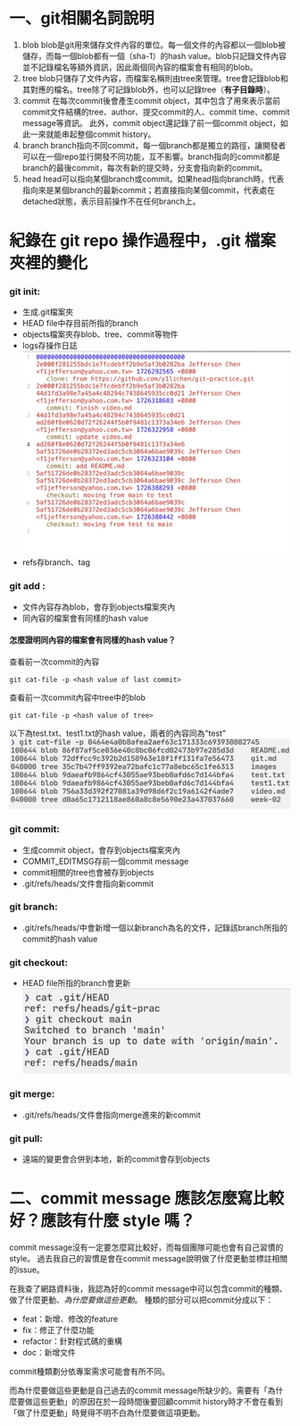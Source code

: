 # 一、git相關名詞說明
1. blob
blob是git用來儲存文件內容的單位。每一個文件的內容都以一個blob被儲存，而每一個blob都有一個（sha-1）的hash value。blob只記錄文件內容並不記錄檔名等額外資訊，因此兩個同內容的檔案會有相同的blob。
2. tree
blob只儲存了文件內容，而檔案名稱則由tree來管理。tree會記錄blob和其對應的檔名。tree除了可記錄blob外，也可以記錄tree（**有子目錄時**）。
3. commit
在每次commit後會產生commit object，其中包含了用來表示當前commit文件結構的tree、author、提交commit的人、commit time、commit message等資訊。
此外，commit object還記錄了前一個commit object，如此一來就能串起整個commit history。
4. branch
branch指向不同commit，每一個branch都是獨立的路徑，讓開發者可以在一個repo並行開發不同功能，互不影響。branch指向的commit都是branch的最後commit，每次有新的提交時，分支會指向新的commit。
5. head
head可以指向某個branch或commit。如果head指向branch時，代表指向來是某個branch的最新commit；若直接指向某個commit，代表處在detached狀態，表示目前操作不在任何branch上。

# 紀錄在 git repo 操作過程中，.git 檔案夾裡的變化

### git init:
- 生成.git檔案夾
- HEAD file中存目前所指的branch
- objects檔案夾存blob、tree、commit等物件
- logs存操作日誌
![logs.png](./images/log.png)
- refs存branch、tag
### git add <file>:
- 文件內容存為blob，會存到objects檔案夾內
- 同內容的檔案會有同樣的hash value

#### 怎麼證明同內容的檔案會有同樣的hash value？
查看前一次commit的內容
```
git cat-file -p <hash value of last commit>
```
查看前一次commit內容中tree中的blob
```
git cat-file -p <hash value of tree>
```
以下為test.txt、test1.txt的hash value，兩者的內容同為"test"
![同內容file會有同hash value的實驗](./images/hash_of_same_content.png)

### git commit:
- 生成commit object，會存到objects檔案夾內
- COMMIT_EDITMSG存前一個commit message
- commit相關的tree也會被存到objects
- .git/refs/heads/<branch name>文件會指向新commit
### git branch:
- .git/refs/heads/中會新增一個以新branch為名的文件，記錄該branch所指的commit的hash value
### git checkout:
- HEAD file所指的branch會更新
![git切分支後HEAD file內容會改變](./images/content_of_head.png)
### git merge:
- .git/refs/heads/<branch name>文件會指向merge進來的新commit
### git pull:
- 遠端的變更會合併到本地，新的commit會存到objects
# 二、commit message 應該怎麼寫比較好？應該有什麼 style 嗎？
commit message沒有一定要怎麼寫比較好，而每個團隊可能也會有自己習慣的style。
過去我自己的習慣是會在commit message說明做了什麼更動並標註相關的issue。 
 
 在我查了網路資料後，我認為好的commit message中可以包含commit的種類、做了什麼更動、*為什麼要做這些更動*。
 種類的部分可以把commit分成以下：
 - feat：新增、修改的feature
 - fix：修正了什麼功能
 - refactor：針對程式碼的重構
 - doc：新增文件 
 
 commit種類劃分依專案需求可能會有所不同。
 
 而為什麼要做這些更動是自己過去的commit message所缺少的。需要有「為什麼要做這些更動」的原因在於一段時間後要回顧commit history時才不會在看到「做了什麼更動」時覺得不明不白為什麼要做這項更動。
